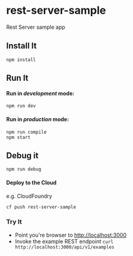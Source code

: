 # rest-server-sample

Rest Server sample app

## Install It
```
npm install
```

## Run It
#### Run in *development* mode:

```
npm run dev
```

#### Run in *production* mode:

```
npm run compile
npm start
```

## Debug it

```
npm run debug
```

#### Deploy to the Cloud
e.g. CloudFoundry

```
cf push rest-server-sample
```

### Try It
* Point you're browser to [http://localhost:3000](http://localhost:3000)
* Invoke the example REST endpoint `curl http://localhost:3000/api/v1/examples`

